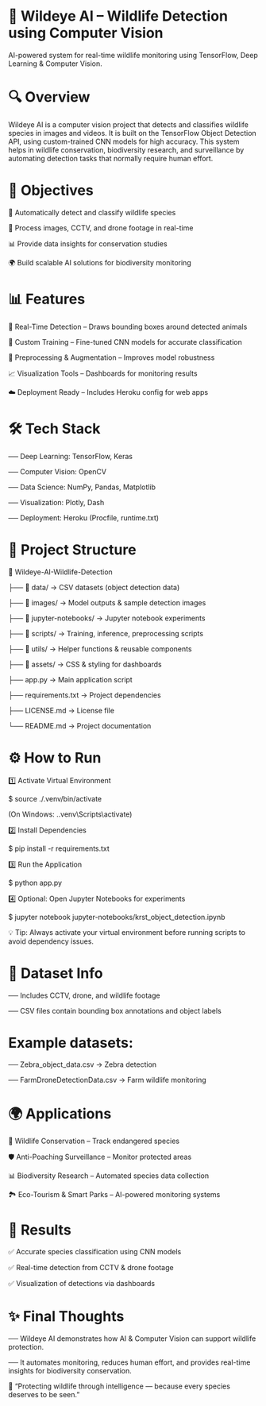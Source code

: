 # 🦉 Wildeye AI – Wildlife Detection using Computer Vision
AI-powered system for real-time wildlife monitoring using TensorFlow, Deep Learning & Computer Vision.
# 🔍 Overview
Wildeye AI is a computer vision project that detects and classifies wildlife species in images and videos.
It is built on the TensorFlow Object Detection API, using custom-trained CNN models for high accuracy.
This system helps in wildlife conservation, biodiversity research, and surveillance by automating detection tasks that normally require human effort.
# 🎯 Objectives
🦓 Automatically detect and classify wildlife species

🎥 Process images, CCTV, and drone footage in real-time

📊 Provide data insights for conservation studies

🌍 Build scalable AI solutions for biodiversity monitoring

# 📊 Features
📸 Real-Time Detection – Draws bounding boxes around detected animals

🎯 Custom Training – Fine-tuned CNN models for accurate classification

🔄 Preprocessing & Augmentation – Improves model robustness

📈 Visualization Tools – Dashboards for monitoring results

☁️ Deployment Ready – Includes Heroku config for web apps

# 🛠️ Tech Stack

── Deep Learning: TensorFlow, Keras

── Computer Vision: OpenCV

── Data Science: NumPy, Pandas, Matplotlib

── Visualization: Plotly, Dash

── Deployment: Heroku (Procfile, runtime.txt)

# 📂 Project Structure

📁 Wildeye-AI-Wildlife-Detection

 ├── 📂 data/              → CSV datasets (object detection data)
 
 ├── 📂 images/            → Model outputs & sample detection images
 
 ├── 📂 jupyter-notebooks/ → Jupyter notebook experiments
 
 ├── 📂 scripts/           → Training, inference, preprocessing scripts
 
 ├── 📂 utils/             → Helper functions & reusable components
 
 ├── 📂 assets/            → CSS & styling for dashboards
 
 ├── app.py                → Main application script
 
 ├── requirements.txt      → Project dependencies
 
 ├── LICENSE.md            → License file
 
 └── README.md             → Project documentation
 
 # ⚙️ How to Run
 
1️⃣ Activate Virtual Environment

$ source ./.venv/bin/activate

(On Windows: .\.venv\Scripts\activate)


2️⃣ Install Dependencies

$ pip install -r requirements.txt


3️⃣ Run the Application

$ python app.py

4️⃣ Optional: Open Jupyter Notebooks for experiments

$ jupyter notebook jupyter-notebooks/krst_object_detection.ipynb


💡 Tip: Always activate your virtual environment before running scripts to avoid dependency issues.

# 📁 Dataset Info

── Includes CCTV, drone, and wildlife footage

── CSV files contain bounding box annotations and object labels


# Example datasets:

── Zebra_object_data.csv → Zebra detection

── FarmDroneDetectionData.csv → Farm wildlife monitoring

# 🌍 Applications

🦓 Wildlife Conservation – Track endangered species

🛡 Anti-Poaching Surveillance – Monitor protected areas

📊 Biodiversity Research – Automated species data collection

🏞 Eco-Tourism & Smart Parks – AI-powered monitoring systems

# 📌 Results

✅ Accurate species classification using CNN models

✅ Real-time detection from CCTV & drone footage

✅ Visualization of detections via dashboards

# ✨ Final Thoughts

── Wildeye AI demonstrates how AI & Computer Vision can support wildlife protection.

── It automates monitoring, reduces human effort, and provides real-time insights for biodiversity conservation.

🐾 “Protecting wildlife through intelligence — because every species deserves to be seen.”

 
